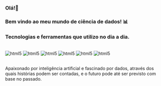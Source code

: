 ### Olá!👋
### Bem vindo ao meu mundo de ciência de dados! 📊


### Tecnologias e ferramentas que utilizo no dia a dia.

<div style="display: inline_block"><br/>
<img align="center" alt="html5" src="https://img.shields.io/badge/Python-14354C?style=for-the-badge&logo=python&logoColor=white">
<img align="center" alt="html5" src="https://img.shields.io/badge/Hive-342B029.svg?&style=for-the-badge&logo=hive&logoColor=white">
<img align="center" alt="html5" src="https://img.shields.io/badge/PySpark-342B029.svg?&style=for-the-badge&logo=hive&logoColor=white">
<img align="center" alt="html5" src="https://img.shields.io/badge/Spark-342B029.svg?&style=for-the-badge&logo=hive&logoColor=white">
<img align="center" alt="html5" src="https://img.shields.io/badge/GCP-4285F4.svg?&style=for-the-badge&logo=hive&logoColor=white">
<img align="center" alt="html5" src="https://img.shields.io/badge/Jupyter-F37626.svg?&style=for-the-badge&logo=Jupyter&logoColor=white">
</div><br/>


Apaixonado por inteligência artificial e fascinado por dados, através dos quais histórias podem ser contadas, e o futuro pode até ser previsto com base no passado.
